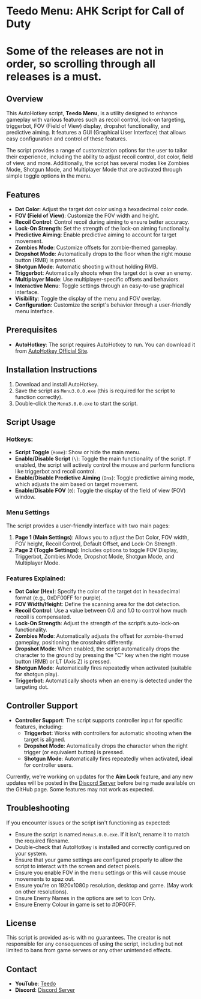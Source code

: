# Teedo Menu: AHK Script for Call of Duty

# Some of the releases are not in order, so scrolling through all releases is a must.

## Overview
This AutoHotkey script, **Teedo Menu**, is a utility designed to enhance gameplay with various features such as recoil control, lock-on targeting, triggerbot, FOV (Field of View) display, dropshot functionality, and predictive aiming. It features a GUI (Graphical User Interface) that allows easy configuration and control of these features.

The script provides a range of customization options for the user to tailor their experience, including the ability to adjust recoil control, dot color, field of view, and more. Additionally, the script has several modes like Zombies Mode, Shotgun Mode, and Multiplayer Mode that are activated through simple toggle options in the menu.

## Features
- **Dot Color**: Adjust the target dot color using a hexadecimal color code.
- **FOV (Field of View)**: Customize the FOV width and height.
- **Recoil Control**: Control recoil during aiming to ensure better accuracy.
- **Lock-On Strength**: Set the strength of the lock-on aiming functionality.
- **Predictive Aiming**: Enable predictive aiming to account for target movement.
- **Zombies Mode**: Customize offsets for zombie-themed gameplay.
- **Dropshot Mode**: Automatically drops to the floor when the right mouse button (RMB) is pressed.
- **Shotgun Mode**: Automatic shooting without holding RMB.
- **Triggerbot**: Automatically shoots when the target dot is over an enemy.
- **Multiplayer Mode**: Use multiplayer-specific offsets and behaviors.
- **Interactive Menu**: Toggle settings through an easy-to-use graphical interface.
- **Visibility**: Toggle the display of the menu and FOV overlay.
- **Configuration**: Customize the script's behavior through a user-friendly menu interface.

## Prerequisites
- **AutoHotkey**: The script requires AutoHotkey to run. You can download it from [AutoHotkey Official Site](https://www.autohotkey.com/).

## Installation Instructions
1. Download and install AutoHotkey.
2. Save the script as `Menu3.0.0.exe` (this is required for the script to function correctly).
3. Double-click the `Menu3.0.0.exe` to start the script.

## Script Usage
### Hotkeys:
- **Script Toggle** (`Home`): Show or hide the main menu.
- **Enable/Disable Script** (`\`): Toggle the main functionality of the script. If enabled, the script will actively control the mouse and perform functions like triggerbot and recoil control.
- **Enable/Disable Predictive Aiming** (`Ins`): Toggle predictive aiming mode, which adjusts the aim based on target movement.
- **Enable/Disable FOV** (`0`): Toggle the display of the field of view (FOV) window.

### Menu Settings
The script provides a user-friendly interface with two main pages:

1. **Page 1 (Main Settings)**: Allows you to adjust the Dot Color, FOV width, FOV height, Recoil Control, Default Offset, and Lock-On Strength.
2. **Page 2 (Toggle Settings)**: Includes options to toggle FOV Display, Triggerbot, Zombies Mode, Dropshot Mode, Shotgun Mode, and Multiplayer Mode.

### Features Explained:
- **Dot Color (Hex)**: Specify the color of the target dot in hexadecimal format (e.g., 0xDF00FF for purple).
- **FOV Width/Height**: Define the scanning area for the dot detection.
- **Recoil Control**: Use a value between 0.0 and 1.0 to control how much recoil is compensated.
- **Lock-On Strength**: Adjust the strength of the script’s auto-lock-on functionality.
- **Zombies Mode**: Automatically adjusts the offset for zombie-themed gameplay, positioning the crosshairs differently.
- **Dropshot Mode**: When enabled, the script automatically drops the character to the ground by pressing the "C" key when the right mouse button (RMB) or LT (Axis Z) is pressed.
- **Shotgun Mode**: Automatically fires repeatedly when activated (suitable for shotgun play).
- **Triggerbot**: Automatically shoots when an enemy is detected under the targeting dot.

## Controller Support

- **Controller Support**: The script supports controller input for specific features, including:
  - **Triggerbot**: Works with controllers for automatic shooting when the target is aligned.
  - **Dropshot Mode**: Automatically drops the character when the right trigger (or equivalent button) is pressed.
  - **Shotgun Mode**: Automatically fires repeatedly when activated, ideal for controller users.

Currently, we're working on updates for the **Aim Lock** feature, and any new updates will be posted in the [Discord Server](https://dsc.gg/143x) before being made available on the GitHub page. Some features may not work as expected.


## Troubleshooting
If you encounter issues or the script isn't functioning as expected:

- Ensure the script is named `Menu3.0.0.exe`. If it isn't, rename it to match the required filename.
- Double-check that AutoHotkey is installed and correctly configured on your system.
- Ensure that your game settings are configured properly to allow the script to interact with the screen and detect pixels.
- Ensure you enable FOV in the menu settings or this will cause mouse movements to spaz out.
- Ensure you're on 1920x1080p resolution, desktop and game. (May work on other resolutions).
- Ensure Enemy Names in the options are set to Icon Only.
- Ensure Enemy Colour in game is set to #DF00FF.

## License
This script is provided as-is with no guarantees. The creator is not responsible for any consequences of using the script, including but not limited to bans from game servers or any other unintended effects.

## Contact
- **YouTube**: [Teedo](https://youtube.com/qwoah)
- **Discord**: [Discord Server](https://dsc.gg/143x)
